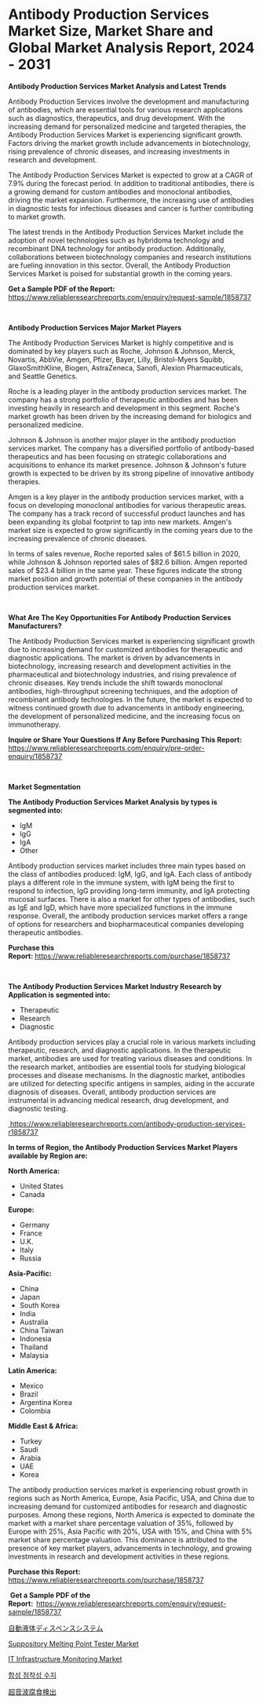 <p><h1>Antibody Production Services Market Size, Market Share and Global Market Analysis Report, 2024 - 2031</h1></p><p><strong>Antibody Production Services Market Analysis and Latest Trends</strong></p>
<p><p>Antibody Production Services involve the development and manufacturing of antibodies, which are essential tools for various research applications such as diagnostics, therapeutics, and drug development. With the increasing demand for personalized medicine and targeted therapies, the Antibody Production Services Market is experiencing significant growth. Factors driving the market growth include advancements in biotechnology, rising prevalence of chronic diseases, and increasing investments in research and development.</p><p>The Antibody Production Services Market is expected to grow at a CAGR of 7.9% during the forecast period. In addition to traditional antibodies, there is a growing demand for custom antibodies and monoclonal antibodies, driving the market expansion. Furthermore, the increasing use of antibodies in diagnostic tests for infectious diseases and cancer is further contributing to market growth.</p><p>The latest trends in the Antibody Production Services Market include the adoption of novel technologies such as hybridoma technology and recombinant DNA technology for antibody production. Additionally, collaborations between biotechnology companies and research institutions are fueling innovation in this sector. Overall, the Antibody Production Services Market is poised for substantial growth in the coming years.</p></p>
<p><strong>Get a Sample PDF of the Report:&nbsp;</strong> <a href="https://www.reliableresearchreports.com/enquiry/request-sample/1858737">https://www.reliableresearchreports.com/enquiry/request-sample/1858737</a></p>
<p>&nbsp;</p>
<p><strong>Antibody Production Services Major Market Players</strong></p>
<p><p>The Antibody Production Services Market is highly competitive and is dominated by key players such as Roche, Johnson & Johnson, Merck, Novartis, AbbVie, Amgen, Pfizer, Bayer, Lilly, Bristol-Myers Squibb, GlaxoSmithKline, Biogen, AstraZeneca, Sanofi, Alexion Pharmaceuticals, and Seattle Genetics.</p><p>Roche is a leading player in the antibody production services market. The company has a strong portfolio of therapeutic antibodies and has been investing heavily in research and development in this segment. Roche's market growth has been driven by the increasing demand for biologics and personalized medicine.</p><p>Johnson & Johnson is another major player in the antibody production services market. The company has a diversified portfolio of antibody-based therapeutics and has been focusing on strategic collaborations and acquisitions to enhance its market presence. Johnson & Johnson's future growth is expected to be driven by its strong pipeline of innovative antibody therapies.</p><p>Amgen is a key player in the antibody production services market, with a focus on developing monoclonal antibodies for various therapeutic areas. The company has a track record of successful product launches and has been expanding its global footprint to tap into new markets. Amgen's market size is expected to grow significantly in the coming years due to the increasing prevalence of chronic diseases.</p><p>In terms of sales revenue, Roche reported sales of $61.5 billion in 2020, while Johnson & Johnson reported sales of $82.6 billion. Amgen reported sales of $23.4 billion in the same year. These figures indicate the strong market position and growth potential of these companies in the antibody production services market.</p></p>
<p>&nbsp;</p>
<p><strong>What Are The Key Opportunities For Antibody Production Services Manufacturers?</strong></p>
<p><p>The Antibody Production Services market is experiencing significant growth due to increasing demand for customized antibodies for therapeutic and diagnostic applications. The market is driven by advancements in biotechnology, increasing research and development activities in the pharmaceutical and biotechnology industries, and rising prevalence of chronic diseases. Key trends include the shift towards monoclonal antibodies, high-throughput screening techniques, and the adoption of recombinant antibody technologies. In the future, the market is expected to witness continued growth due to advancements in antibody engineering, the development of personalized medicine, and the increasing focus on immunotherapy.</p></p>
<p><strong>Inquire or Share Your Questions If Any Before Purchasing This Report:</strong> <a href="https://www.reliableresearchreports.com/enquiry/pre-order-enquiry/1858737">https://www.reliableresearchreports.com/enquiry/pre-order-enquiry/1858737</a></p>
<p>&nbsp;</p>
<p><strong>Market Segmentation</strong></p>
<p><strong>The Antibody Production Services Market Analysis by types is segmented into:</strong></p>
<p><ul><li>IgM</li><li>IgG</li><li>IgA</li><li>Other</li></ul></p>
<p><p>Antibody production services market includes three main types based on the class of antibodies produced: IgM, IgG, and IgA. Each class of antibody plays a different role in the immune system, with IgM being the first to respond to infection, IgG providing long-term immunity, and IgA protecting mucosal surfaces. There is also a market for other types of antibodies, such as IgE and IgD, which have more specialized functions in the immune response. Overall, the antibody production services market offers a range of options for researchers and biopharmaceutical companies developing therapeutic antibodies.</p></p>
<p><strong>Purchase this Report:&nbsp;</strong><a href="https://www.reliableresearchreports.com/purchase/1858737">https://www.reliableresearchreports.com/purchase/1858737</a></p>
<p>&nbsp;</p>
<p><strong>The Antibody Production Services Market Industry Research by Application is segmented into:</strong></p>
<p><ul><li>Therapeutic</li><li>Research</li><li>Diagnostic</li></ul></p>
<p><p>Antibody production services play a crucial role in various markets including therapeutic, research, and diagnostic applications. In the therapeutic market, antibodies are used for treating various diseases and conditions. In the research market, antibodies are essential tools for studying biological processes and disease mechanisms. In the diagnostic market, antibodies are utilized for detecting specific antigens in samples, aiding in the accurate diagnosis of diseases. Overall, antibody production services are instrumental in advancing medical research, drug development, and diagnostic testing.</p></p>
<p><a href="https://www.reliableresearchreports.com/antibody-production-services-r1858737">&nbsp;https://www.reliableresearchreports.com/antibody-production-services-r1858737</a></p>
<p><strong>In terms of Region, the Antibody Production Services Market Players available by Region are:</strong></p>
<p>
    <p> <strong> North America: </strong>
        <ul>
            <li>United States</li>
            <li>Canada</li>
        </ul>
        </p> 
    <p> <strong> Europe: </strong>
        <ul>
            <li>Germany</li>
            <li>France</li>
            <li>U.K.</li>
            <li>Italy</li>
            <li>Russia</li>
        </ul>
        </p> 
    <p> <strong> Asia-Pacific: </strong>
        <ul>
            <li>China</li>
            <li>Japan</li>
            <li>South Korea</li>
            <li>India</li>
            <li>Australia</li>
            <li>China Taiwan</li>
            <li>Indonesia</li>
            <li>Thailand</li>
            <li>Malaysia</li>
        </ul>
        </p> 
    <p> <strong> Latin America: </strong>
        <ul>
            <li>Mexico</li>
            <li>Brazil</li>
            <li>Argentina Korea</li>
            <li>Colombia</li>
        </ul>
        </p> 
    <p> <strong> Middle East & Africa: </strong>
        <ul>
            <li>Turkey</li>
            <li>Saudi</li>
            <li>Arabia</li>
            <li>UAE</li>
            <li>Korea</li>
        </ul>
    </p>
    </p>
<p><p>The antibody production services market is experiencing robust growth in regions such as North America, Europe, Asia Pacific, USA, and China due to increasing demand for customized antibodies for research and diagnostic purposes. Among these regions, North America is expected to dominate the market with a market share percentage valuation of 35%, followed by Europe with 25%, Asia Pacific with 20%, USA with 15%, and China with 5% market share percentage valuation. This dominance is attributed to the presence of key market players, advancements in technology, and growing investments in research and development activities in these regions.</p></p>
<p><strong>Purchase this Report: </strong><a href="https://www.reliableresearchreports.com/purchase/1858737">https://www.reliableresearchreports.com/purchase/1858737</a></p>
<p>&nbsp;<strong>Get a Sample PDF of the Report:&nbsp;&nbsp;</strong><a href="https://www.reliableresearchreports.com/enquiry/request-sample/1858737">https://www.reliableresearchreports.com/enquiry/request-sample/1858737</a></p>
<p><strong></strong></p>
<p><p><a href="https://github.com/laurenreichert/Market-Research-Report-List-3/blob/main/807026969270.md">自動液体ディスペンスシステム</a></p><p><a href="https://medium.com/@salennagilmor/navigating-the-global-suppository-melting-point-tester-market-landscape-trends-forecasts-and-e5d19b8e6855">Suppository Melting Point Tester Market</a></p><p><a href="https://github.com/yazulaeha/Market-Research-Report-List-1/blob/main/it-infrastructure-monitoring-market.md">IT Infrastructure Monitoring Market</a></p><p><a href="https://github.com/kimvicki3212024/Market-Research-Report-List-2/blob/main/297453186584.md">합성 점착성 수지</a></p><p><a href="https://github.com/RodHoppe07/Market-Research-Report-List-3/blob/main/992733769271.md">超音波腐食検出</a></p></p>